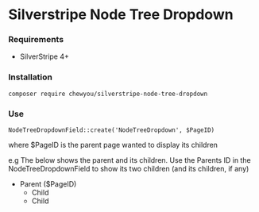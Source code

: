 # Silverstripe Node Tree Dropdown

### Requirements 
- SilverStripe 4+

### Installation
`composer require chewyou/silverstripe-node-tree-dropdown`

### Use
`NodeTreeDropdownField::create('NodeTreeDropdown', $PageID)` 

where $PageID is the parent page wanted to display its children

e.g The below shows the parent and its children. Use the Parents ID in the 
NodeTreeDropdownField to show its two children (and its children, if any)

- Parent ($PageID)
  - Child
  - Child